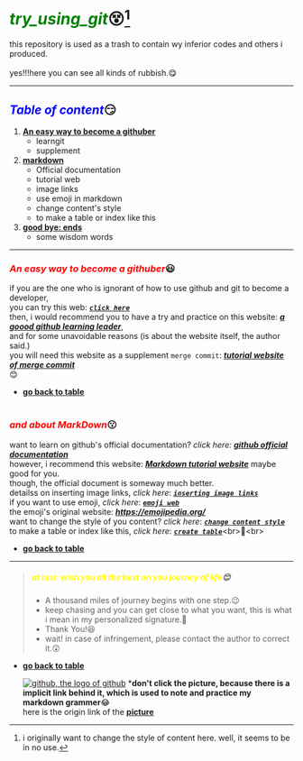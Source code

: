 # <font color=#008000>***try_using_git***</font>😵[^1]
this repository is used as a trash to contain wy inferior codes and others i produced.
<br><br>
yes!!!here you can see all kinds of rubbish.😋
 - - -
## <font color=Blue>***Table of content***</font>😏
1. [**An easy way to become a githuber**](#An-easy-way-to-become-a-githuber)
    - learngit
    - supplement
2. [**markdown**](#and-about-MarkDown)
    - Official documentation
    - tutorial web
    - image links
    - use emoji in markdown
    - change content's style
    - to make a table or index like this 
3. [**good bye: ends**](#at-last-wish-you-all-the-best-on-you-journey-of-life)
    - some wisdom words
 - - -
### <font color=red>***An easy way to become a githuber***</font>😃<br>
if you are the one who is ignorant of how to use github and git to become a developer,<br>
you can try this web: [***`click here`***](https://www.liaoxuefeng.com/wiki/896043488029600)<br>
then, i would recommend you to have a try and practice on this website: [***a goood github learning leader***](https://learngitbranching.js.org/?locale=zh_CN "I think it is the best tutorial website"),<br>
and for some unavoidable reasons (is about the website itself, the author said.)<br>
you will need this website as a supplement ``merge commit``: [***tutorial website of merge commit***](https://zhuanlan.zhihu.com/p/139321091 "I take it randomly on search engine, though")<br>😊<br>
 - [**go back to table**](#Table-of-content)<br><br>
### <font color=red>***and about MarkDown***</font>😗<br>
want to learn on github's official documentation? *click here:* [***github official documentation***](https://docs.github.com/zh/get-started/writing-on-github/getting-started-with-writing-and-formatting-on-github/basic-writing-and-formatting-syntax "fit well for github")<br>
however, i recommend this website: [***Markdown tutorial website***](https://markdown.com.cn/basic-syntax/emphasis.html "really good, maybe it really is the greatest document as he sait.") maybe good for you.<br>
though, the official document is someway much better.<br>
detailss on inserting image links, *click here*: ***[`inserting image links`](https://blog.csdn.net/xapxxf/article/details/105133999 "fit for anyone")*** <br>
if you want to use emoji, *click here*: [***`emoji web`***](https://gist.github.com/rxaviers/7360908 "obviously simple and useful") <br>
the emoji's original website: ***<https://emojipedia.org/>***<br>
want to change the style of you content? *click here*: [***`change content style`***](https://zhuanlan.zhihu.com/p/139007418 "I find it on search engine randomly")<br>
to make a table or index like this, *click here*: [***`create table`***](https://www.zhihu.com/question/58630229#:~:text=%E6%8E%A8%E8%8D%90%E4%B8%80%E4%B8%AA%E5%9C%A8%E7%BA%BF%E5%B7%A5%E5%85%B7%3A%20ecotrust-canada.github.io%2C%20%E6%8A%8Amarkdown%E5%86%85%E5%AE%B9%E8%B4%B4%E8%BF%9B%E5%8E%BB%EF%BC%8C%E4%BC%9A%E5%9C%A8%E5%BC%80%E5%A4%B4%E8%87%AA%E5%8A%A8%E7%94%9F%E6%88%90%E7%9B%AE%E5%BD%95%EF%BC%8C%E4%B8%8D%E8%BF%87%E6%9C%89%E6%97%B6%E5%A6%82%E6%9E%9C%E6%A0%87%E9%A2%98%20%28%23%2C,%23%23%2C%20%23%23%23%E7%AD%89%29%E4%B8%AD%E6%9C%89%20%E7%89%B9%E6%AE%8A%E5%AD%97%E7%AC%A6%20%EF%BC%8C%E5%88%99%E9%9C%80%E8%A6%81%E7%A8%8D%E5%BE%AE%E8%B0%83%E6%95%B4%E4%B8%80%E4%B8%8B~)<br>🥰<br>
 - [**go back to table**](#Table-of-content)
 - - -
>##### <font color=yellow>at last: wish you all the best on you journey of life</font>😊
> - A thousand miles of journey begins with one step.😉
> - keep chasing and you can get close to what you want, this is what i mean in my personalized signature.🏃
> - Thank You!😆
> - wait! in case of infringement, please contact the author to correct it.😲
 - [**go back to table**](#Table-of-content)
   
   [![***github, the logo of github***](https://umaar.github.io/experiments/github-3d-logo/render-2.jpg "github_logo")](https://github.com/Nemocccc/try_using_git)
   ***don't click the picture, because there is a implicit link behind it, which is used to note and practice my markdown grammer**😂<br>
   here is the origin link of the [**picture**](https://umaar.github.io/experiments/github-3d-logo/render-2.jpg)<br>

[^1]: i originally want to change the style of content here. well, it seems to be in no use.
